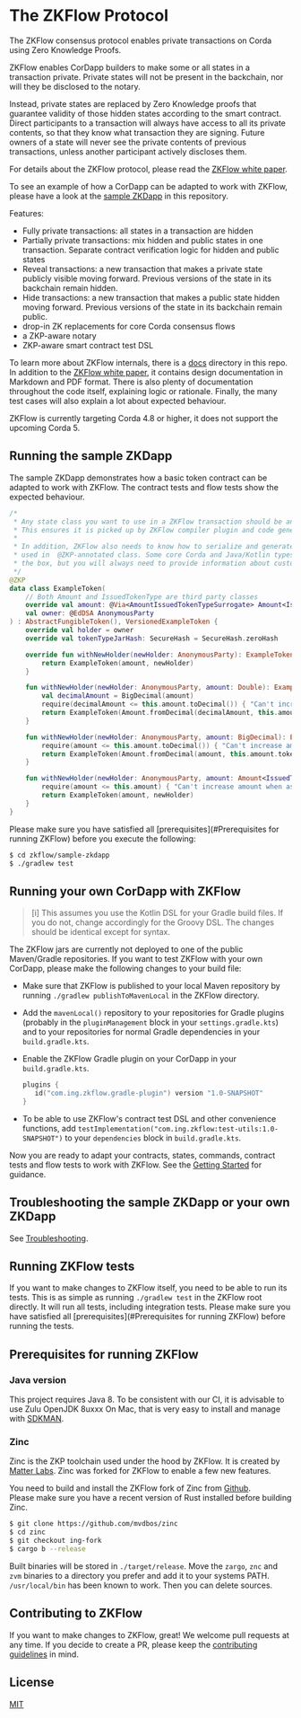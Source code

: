 The ZKFlow Protocol
===================

The ZKFlow consensus protocol enables private transactions on Corda using Zero Knowledge Proofs.

ZKFlow enables CorDapp builders to make some or all states in a transaction private. 
Private states will not be present in the backchain, nor will they be disclosed to the notary. 

Instead, private states are replaced by Zero Knowledge proofs that guarantee validity of those hidden states according to the smart contract.
Direct participants to a transaction will always have access to all its private contents, so that they know what transaction they are signing.
Future owners of a state will never see the private contents of previous transactions, unless another participant actively discloses them.

For details about the ZKFlow protocol, please read the [ZKFlow white paper](docs/ZKFlow_whitepaper.pdf).

To see an example of how a CorDapp can be adapted to work with ZKFlow, please have a look at the [sample ZKDapp](./sample-zkdapp) in this repository.

Features:
- Fully private transactions: all states in a transaction are hidden
- Partially private transactions: mix hidden and public states in one transaction. Separate contract verification logic for hidden and public states
- Reveal transactions: a new transaction that makes a private state publicly visible moving forward. Previous versions of the state in its backchain remain hidden.
- Hide transactions: a new transaction that makes a public state hidden moving forward. Previous versions of the state in its backchain remain public.
- drop-in ZK replacements for core Corda consensus flows
- a ZKP-aware notary
- ZKP-aware smart contract test DSL

To learn more about ZKFlow internals, there is a [docs](docs) directory in this repo. In addition to the [ZKFlow white paper](docs/ZKFlow_whitepaper.pdf), it contains design documentation in Markdown and PDF format. There is also plenty of documentation throughout the code itself, explaining logic or rationale. Finally, the many test cases will also explain a lot about expected behaviour.

ZKFlow is currently targeting Corda 4.8 or higher, it does not support the upcoming Corda 5.

## Running the sample ZKDapp

The sample ZKDapp demonstrates how a basic token contract can be adapted to work with ZKFlow. The contract tests and flow tests show the expected behaviour.

```kotlin
/*
 * Any state class you want to use in a ZKFlow transaction should be annotated with @ZKP. 
 * This ensures it is picked up by ZKFlow compiler plugin and code generation.
 * 
 * In addition, ZKFlow also needs to know how to serialize and generate a ZKP circuit for all types 
 * used in  @ZKP-annotated class. Some core Corda and Java/Kotlin types are supported out of
 * the box, but you will always need to provide information about custom types.
 */
@ZKP 
data class ExampleToken(
    // Both Amount and IssuedTokenType are third party classes
    override val amount: @Via<AmountIssuedTokenTypeSurrogate> Amount<IssuedTokenType>,
    val owner: @EdDSA AnonymousParty
) : AbstractFungibleToken(), VersionedExampleToken {
    override val holder = owner
    override val tokenTypeJarHash: SecureHash = SecureHash.zeroHash

    override fun withNewHolder(newHolder: AnonymousParty): ExampleToken {
        return ExampleToken(amount, newHolder)
    }

    fun withNewHolder(newHolder: AnonymousParty, amount: Double): ExampleToken {
        val decimalAmount = BigDecimal(amount)
        require(decimalAmount <= this.amount.toDecimal()) { "Can't increase amount when assigning a new holder" }
        return ExampleToken(Amount.fromDecimal(decimalAmount, this.amount.token), newHolder)
    }

    fun withNewHolder(newHolder: AnonymousParty, amount: BigDecimal): ExampleToken {
        require(amount <= this.amount.toDecimal()) { "Can't increase amount when assigning a new holder" }
        return ExampleToken(Amount.fromDecimal(amount, this.amount.token), newHolder)
    }

    fun withNewHolder(newHolder: AnonymousParty, amount: Amount<IssuedTokenType>): ExampleToken {
        require(amount <= this.amount) { "Can't increase amount when assigning a new holder" }
        return ExampleToken(amount, newHolder)
    }
}
```

Please make sure you have satisfied all [prerequisites](#Prerequisites for running ZKFlow) before you execute the following:

```bash
$ cd zkflow/sample-zkdapp
$ ./gradlew test
```

## Running your own CorDapp with ZKFlow

> [i] This assumes you use the Kotlin DSL for your Gradle build files. If you do not, change accordingly for the Groovy DSL. The changes should be identical except for syntax.

The ZKFlow jars are currently not deployed to one of the public Maven/Gradle repositories. If you want to test ZKFlow with your own CorDapp, please make the following changes to your build file:

* Make sure that ZKFlow is published to your local Maven repository by running `./gradlew publishToMavenLocal` in the ZKFlow directory. 
* Add the `mavenLocal()` repository to your repositories for Gradle plugins (probably in the `pluginManagement` block in your `settings.gradle.kts`) and to your repositories for normal Gradle dependencies in your `build.gradle.kts`. 
* Enable the ZKFlow Gradle plugin on your CorDapp in your `build.gradle.kts`.

     ```kotlin
     plugins {
        id("com.ing.zkflow.gradle-plugin") version "1.0-SNAPSHOT"
     }
     ```
* To be able to use ZKFlow's contract test DSL and other convenience functions, add `testImplementation("com.ing.zkflow:test-utils:1.0-SNAPSHOT")` to your `dependencies` block in `build.gradle.kts`.
 
Now you are ready to adapt your contracts, states, commands, contract tests and flow tests to work with ZKFlow. See the [Getting Started](./docs/getting-started.md) for guidance. 

## Troubleshooting the sample ZKDapp or your own ZKDapp

See [Troubleshooting](./docs/troubleshooting.md).

## Running ZKFlow tests

If you want to make changes to ZKFlow itself, you need to be able to run its tests.
This is as simple as running `./gradlew test` in the ZKFlow root directly. It will run all tests, including integration tests.
Please make sure you have satisfied all [prerequisites](#Prerequisites for running ZKFlow) before running the tests.

## Prerequisites for running ZKFlow

### Java version

This project requires Java 8. To be consistent with our CI, it is advisable to use Zulu OpenJDK 8uxxx
On Mac, that is very easy to install and manage with [SDKMAN](https://sdkman.io/).

### Zinc
Zinc is the ZKP toolchain used under the hood by ZKFlow. It is created by [Matter Labs](https://matter-labs.io/).
Zinc was forked for ZKFlow to enable a few new features.

You need to build and install the ZKFlow fork of Zinc from [Github](https://github.com/mvdbos/zinc).  
Please make sure you have a recent version of Rust installed before building Zinc.

```bash
$ git clone https://github.com/mvdbos/zinc
$ cd zinc
$ git checkout ing-fork
$ cargo b --release
```

Built binaries will be stored in `./target/release`. Move the `zargo`, `znc` and `zvm` binaries to a directory you prefer and add it to your systems PATH. `/usr/local/bin` has been known to work. Then you can delete sources.

## Contributing to ZKFlow

If you want to make changes to ZKFlow, great! We welcome pull requests at any time. If you decide to create a PR, please keep the [contributing guidelines](CONTRIBUTING.md) in mind.

## License

[MIT](./LICENSE)
